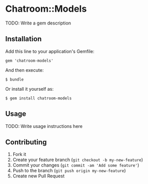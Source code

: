 # Chatroom::Models

TODO: Write a gem description

## Installation

Add this line to your application's Gemfile:

    gem 'chatroom-models'

And then execute:

    $ bundle

Or install it yourself as:

    $ gem install chatroom-models

## Usage

TODO: Write usage instructions here

## Contributing

1. Fork it
2. Create your feature branch (`git checkout -b my-new-feature`)
3. Commit your changes (`git commit -am 'Add some feature'`)
4. Push to the branch (`git push origin my-new-feature`)
5. Create new Pull Request
